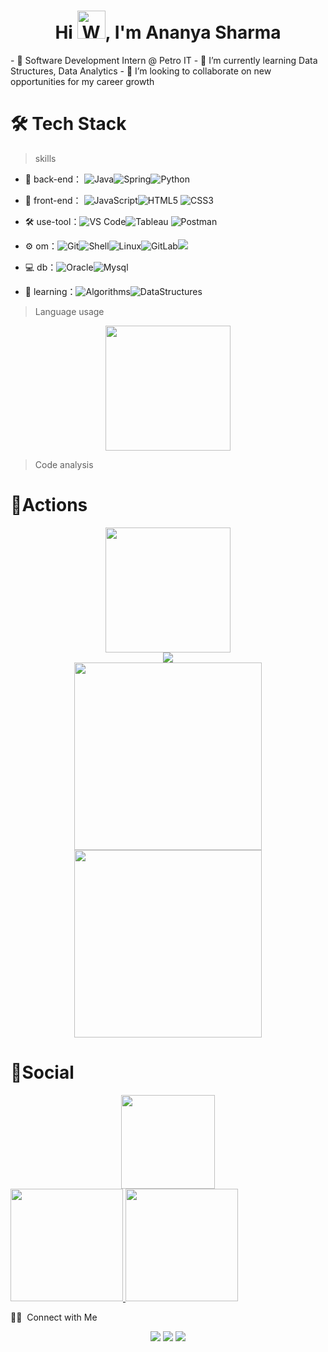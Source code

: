 <h1 align="center">Hi <img src="https://raw.githubusercontent.com/nixin72/nixin72/master/wave.gif" 
         alt="Waving hand animated gif"
         height="45"
         width="45" />, I'm Ananya Sharma</h1>
- 👀 Software Development Intern @ Petro IT
- 🌱 I’m currently learning Data Structures, Data Analytics
- 💞️ I’m looking to collaborate on new opportunities for my career growth


<!---
ananya07105/ananya07105 is a ✨ special ✨ repository because its `README.md` (this file) appears on your GitHub profile.
You can click the Preview link to take a look at your changes.
--->
# 🛠 Tech Stack

> skills

- 🔭 back-end： ![Java](https://img.shields.io/badge/-Java-gray?style=flat-circle&logo=java)![Spring](https://img.shields.io/badge/-C%2B%2B-green)![Python](https://img.shields.io/badge/-Python-yellow?style=flat-circle&logo=Python)

- 👯 front-end： ![JavaScript](https://img.shields.io/badge/-JavaScript-yellow?style=flat-circle&logo=javascript)![HTML5](https://img.shields.io/badge/-HTML5-blue?style=flat-circle&logo=html5) ![CSS3](https://img.shields.io/badge/-CSS3-yellow?style=flat-circle&logo=css3)

- :hammer_and_wrench: use-tool：![VS Code](https://img.shields.io/badge/-VSCode-blue?style=flat-circle&logo=VSCode)![Tableau](https://img.shields.io/badge/-Tableau-black?style=flat-circle&logo=Tableau) ![Postman](https://img.shields.io/badge/-Postman-blue?style=flat-circle&logo=Postman)

- ⚙️ om：![Git](https://img.shields.io/badge/-Git-yellow?style=flat-circle&logo=git)![Shell](https://img.shields.io/badge/-Shell-red?style=flat-circle&logo=shell)![Linux](https://img.shields.io/badge/-Linux-gray?style=flat-circle&logo=Linux)![GitLab](https://img.shields.io/badge/-GitLab-orange?style=flat-circle&logo=GitLab)![](https://img.shields.io/badge/-GitHub-black?style=flat-circle&logo=GitHub)

- 💻 db：![Oracle](https://img.shields.io/badge/-Oracle-red?style=flat-circle&logo=Oracle)![Mysql](https://img.shields.io/badge/-Mysql-white?style=flat-circle&logo=mysql)

- 🌱 learning：![Algorithms](https://img.shields.io/badge/-Algorithms-yellow?style=flat-circle&logo=Algorithm)![DataStructures](https://img.shields.io/badge/-DataStructures-green?style=flat-circle&logo=DataStructures)

  

> Language usage

<div align="center">
    <img height="200px" src="https://github-readme-stats-api-holic-x.vercel.app/api/top-langs/?username=ananya07105&theme=gruvbox_light&layout=compact"/>
</div>

> Code analysis

<!-- START_SECTION:waka -->
<!-- END_SECTION:waka -->


# 🔭Actions

<div align="center">
    <img height="200px" src="https://github-readme-streak-stats.herokuapp.com/?user=holic-x"/>
</div>
<div align="center">
	<img src="https://cdn.jsdelivr.net/gh/holic-x/ananya07105/assets/github-contribution-grid-snake.svg" />
</div>

<div align="center">
    <img height="300px" src="https://activity-graph.herokuapp.com/graph?username=ananya07105&theme=github"/>
</div>

<div align="center">
    <img height="300px" src="https://metrics.lecoq.io/ananya07105?template=classic&config.timezone=Asia%2FShanghai"/>
</div>

# 🌱Social

<div align="center">
   <img height="150px" src="https://github-profile-trophy.vercel.app/?username=ananya07105&&title=MultiLanguage,Repositories,Commits&column=3&margin-w=30&margin-h=15"/>
</div>

<a href="https://github.com/AVS1508"> 
  <img height="180em" src="https://github-readme-stats.vercel.app/api?username=ananya07105&theme=algolia&layout=compact&exclude_lang=java+r" />
  <img height="180em" src="https://github-readme-stats-eight-theta.vercel.app/api/top-langs/?username=ananya07105&theme=algolia&layout=compact&exclude_lang=java+r" />
</a>












 🤝🏻 &nbsp;Connect with Me

<p align="center">
<a href="https://ananya07105.github.io/"><img src="https://img.shields.io/badge/-ananyasharma.io-3423A6?style=flat-square&logo=Google-Chrome&logoColor=white"/></a>
<a href="https://www.linkedin.com/in/ananya-sharma-0bba10193/"><img src="https://img.shields.io/badge/-Ananya%20Sharma-0077B5?style=flat-square&logo=Linkedin&logoColor=white"/></a>
<a href="mailto:msananyasharma630@gmail.com"><img src="https://img.shields.io/badge/-msananyasharma630@gmail.com-D14836?style=flat-square&logo=Gmail&logoColor=white"/></a>
